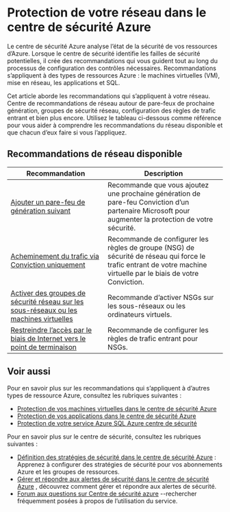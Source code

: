 <properties
   pageTitle="Protection de votre réseau dans le centre de sécurité Azure | Microsoft Azure"
   description="Ce document répond recommandations dans le centre de sécurité Azure qui vous aident à protéger votre réseau Azure et restent en conformité avec les stratégies de sécurité."
   services="security-center"
   documentationCenter="na"
   authors="TerryLanfear"
   manager="MBaldwin"
   editor=""/>

<tags
   ms.service="security-center"
   ms.devlang="na"
   ms.topic="article"
   ms.tgt_pltfrm="na"
   ms.workload="na"
   ms.date="08/04/2016"
   ms.author="terrylan"/>

# <a name="protecting-your-network-in-azure-security-center"></a>Protection de votre réseau dans le centre de sécurité Azure

Le centre de sécurité Azure analyse l’état de la sécurité de vos ressources d’Azure. Lorsque le centre de sécurité identifie les failles de sécurité potentielles, il crée des recommandations qui vous guident tout au long du processus de configuration des contrôles nécessaires.  Recommandations s’appliquent à des types de ressources Azure : le machines virtuelles (VM), mise en réseau, les applications et SQL.

Cet article aborde les recommandations qui s’appliquent à votre réseau.  Centre de recommandations de réseau autour de pare-feux de prochaine génération, groupes de sécurité réseau, configuration des règles de trafic entrant et bien plus encore.  Utilisez le tableau ci-dessous comme référence pour vous aider à comprendre les recommandations du réseau disponible et que chacun d’eux faire si vous l’appliquez.

## <a name="available-network-recommendations"></a>Recommandations de réseau disponible

|Recommandation|Description|
|-----|-----|
|[Ajouter un pare-feu de génération suivant](security-center-add-next-generation-firewall.md)|Recommande que vous ajoutez une prochaine génération de pare-feu Conviction d’un partenaire Microsoft pour augmenter la protection de votre sécurité.|
|[Acheminement du trafic via Conviction uniquement](security-center-add-next-generation-firewall.md#route-traffic-through-ngfw-only)|Recommande de configurer les règles de groupe (NSG) de sécurité de réseau qui force le trafic entrant de votre machine virtuelle par le biais de votre Conviction.|
|[Activer des groupes de sécurité réseau sur les sous-réseaux ou les machines virtuelles](security-center-enable-network-security-groups.md)|Recommande d’activer NSGs sur les sous-réseaux ou les ordinateurs virtuels.|
|[Restreindre l’accès par le biais de Internet vers le point de terminaison](security-center-restrict-access-through-internet-facing-endpoints.md)|Recommande de configurer les règles de trafic entrant pour NSGs.|

## <a name="see-also"></a>Voir aussi

Pour en savoir plus sur les recommandations qui s’appliquent à d’autres types de ressource Azure, consultez les rubriques suivantes :

- [Protection de vos machines virtuelles dans le centre de sécurité Azure](security-center-virtual-machine-recommendations.md)
- [Protection de vos applications dans le centre de sécurité Azure](security-center-application-recommendations.md)
- [Protection de votre service Azure SQL Azure centre de sécurité](security-center-sql-service-recommendations.md)

Pour en savoir plus sur le centre de sécurité, consultez les rubriques suivantes :

- [Définition des stratégies de sécurité dans le centre de sécurité Azure](security-center-policies.md) : Apprenez à configurer des stratégies de sécurité pour vos abonnements Azure et les groupes de ressources.
- [Gérer et répondre aux alertes de sécurité dans le centre de sécurité Azure](security-center-managing-and-responding-alerts.md) , découvrez comment gérer et répondre aux alertes de sécurité.
- [Forum aux questions sur Centre de sécurité azure](security-center-faq.md) --rechercher fréquemment posées à propos de l’utilisation du service.
